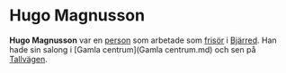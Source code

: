 # Hugo Magnusson

**Hugo Magnusson** var en [person](person.md) som arbetade som [frisör](frisör.md) i [Bjärred](Bjärred.md). Han hade sin salong i [Gamla centrum](Gamla centrum.md) och sen på [Tallvägen](Tallvägen.md).
